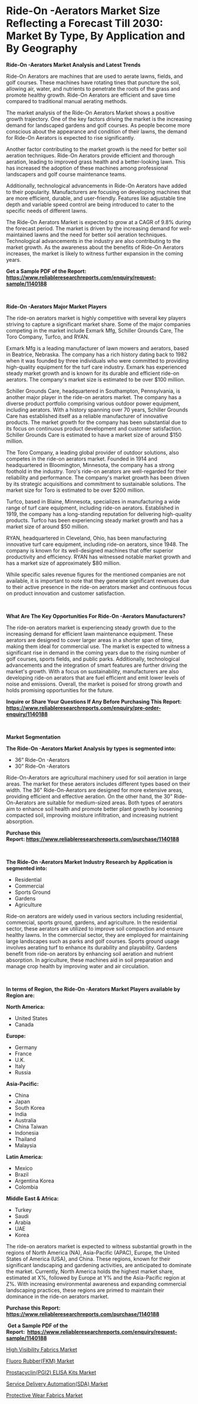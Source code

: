 <p><h1>Ride-On -Aerators Market Size Reflecting a Forecast Till 2030: Market By Type, By Application and By Geography</h1></p><p><strong>Ride-On -Aerators Market Analysis and Latest Trends</strong></p>
<p><p>Ride-On Aerators are machines that are used to aerate lawns, fields, and golf courses. These machines have rotating tines that puncture the soil, allowing air, water, and nutrients to penetrate the roots of the grass and promote healthy growth. Ride-On Aerators are efficient and save time compared to traditional manual aerating methods.</p><p>The market analysis of the Ride-On Aerators Market shows a positive growth trajectory. One of the key factors driving the market is the increasing demand for landscaped gardens and golf courses. As people become more conscious about the appearance and condition of their lawns, the demand for Ride-On Aerators is expected to rise significantly.</p><p>Another factor contributing to the market growth is the need for better soil aeration techniques. Ride-On Aerators provide efficient and thorough aeration, leading to improved grass health and a better-looking lawn. This has increased the adoption of these machines among professional landscapers and golf course maintenance teams.</p><p>Additionally, technological advancements in Ride-On Aerators have added to their popularity. Manufacturers are focusing on developing machines that are more efficient, durable, and user-friendly. Features like adjustable tine depth and variable speed control are being introduced to cater to the specific needs of different lawns.</p><p>The Ride-On Aerators Market is expected to grow at a CAGR of 9.8% during the forecast period. The market is driven by the increasing demand for well-maintained lawns and the need for better soil aeration techniques. Technological advancements in the industry are also contributing to the market growth. As the awareness about the benefits of Ride-On Aerators increases, the market is likely to witness further expansion in the coming years.</p></p>
<p><strong>Get a Sample PDF of the Report:&nbsp; <a href="https://www.reliableresearchreports.com/enquiry/request-sample/1140188">https://www.reliableresearchreports.com/enquiry/request-sample/1140188</a></strong></p>
<p>&nbsp;</p>
<p><strong>Ride-On -Aerators Major Market Players</strong></p>
<p><p>The ride-on aerators market is highly competitive with several key players striving to capture a significant market share. Some of the major companies competing in the market include Exmark Mfg, Schiller Grounds Care, The Toro Company, Turfco, and RYAN. </p><p>Exmark Mfg is a leading manufacturer of lawn mowers and aerators, based in Beatrice, Nebraska. The company has a rich history dating back to 1982 when it was founded by three individuals who were committed to providing high-quality equipment for the turf care industry. Exmark has experienced steady market growth and is known for its durable and efficient ride-on aerators. The company's market size is estimated to be over $100 million.</p><p>Schiller Grounds Care, headquartered in Southampton, Pennsylvania, is another major player in the ride-on aerators market. The company has a diverse product portfolio comprising various outdoor power equipment, including aerators. With a history spanning over 70 years, Schiller Grounds Care has established itself as a reliable manufacturer of innovative products. The market growth for the company has been substantial due to its focus on continuous product development and customer satisfaction. Schiller Grounds Care is estimated to have a market size of around $150 million.</p><p>The Toro Company, a leading global provider of outdoor solutions, also competes in the ride-on aerators market. Founded in 1914 and headquartered in Bloomington, Minnesota, the company has a strong foothold in the industry. Toro's ride-on aerators are well-regarded for their reliability and performance. The company's market growth has been driven by its strategic acquisitions and commitment to sustainable solutions. The market size for Toro is estimated to be over $200 million.</p><p>Turfco, based in Blaine, Minnesota, specializes in manufacturing a wide range of turf care equipment, including ride-on aerators. Established in 1919, the company has a long-standing reputation for delivering high-quality products. Turfco has been experiencing steady market growth and has a market size of around $50 million.</p><p>RYAN, headquartered in Cleveland, Ohio, has been manufacturing innovative turf care equipment, including ride-on aerators, since 1948. The company is known for its well-designed machines that offer superior productivity and efficiency. RYAN has witnessed notable market growth and has a market size of approximately $80 million.</p><p>While specific sales revenue figures for the mentioned companies are not available, it is important to note that they generate significant revenues due to their active presence in the ride-on aerators market and continuous focus on product innovation and customer satisfaction.</p></p>
<p>&nbsp;</p>
<p><strong>What Are The Key Opportunities For Ride-On -Aerators Manufacturers?</strong></p>
<p><p>The ride-on aerators market is experiencing steady growth due to the increasing demand for efficient lawn maintenance equipment. These aerators are designed to cover larger areas in a shorter span of time, making them ideal for commercial use. The market is expected to witness a significant rise in demand in the coming years due to the rising number of golf courses, sports fields, and public parks. Additionally, technological advancements and the integration of smart features are further driving the market's growth. With a focus on sustainability, manufacturers are also developing ride-on aerators that are fuel efficient and emit lower levels of noise and emissions. Overall, the market is poised for strong growth and holds promising opportunities for the future.</p></p>
<p><strong>Inquire or Share Your Questions If Any Before Purchasing This Report: <a href="https://www.reliableresearchreports.com/enquiry/pre-order-enquiry/1140188">https://www.reliableresearchreports.com/enquiry/pre-order-enquiry/1140188</a></strong></p>
<p>&nbsp;</p>
<p><strong>Market Segmentation</strong></p>
<p><strong>The Ride-On -Aerators Market Analysis by types is segmented into:</strong></p>
<p><ul><li>36” Ride-On -Aerators</li><li>30” Ride-On -Aerators</li></ul></p>
<p><p>Ride-On-Aerators are agricultural machinery used for soil aeration in large areas. The market for these aerators includes different types based on their width. The 36" Ride-On-Aerators are designed for more extensive areas, providing efficient and effective aeration. On the other hand, the 30" Ride-On-Aerators are suitable for medium-sized areas. Both types of aerators aim to enhance soil health and promote better plant growth by loosening compacted soil, improving moisture infiltration, and increasing nutrient absorption.</p></p>
<p><strong>Purchase this Report:&nbsp;<a href="https://www.reliableresearchreports.com/purchase/1140188">https://www.reliableresearchreports.com/purchase/1140188</a></strong></p>
<p>&nbsp;</p>
<p><strong>The Ride-On -Aerators Market Industry Research by Application is segmented into:</strong></p>
<p><ul><li>Residential</li><li>Commercial</li><li>Sports Ground</li><li>Gardens</li><li>Agriculture</li></ul></p>
<p><p>Ride-on aerators are widely used in various sectors including residential, commercial, sports ground, gardens, and agriculture. In the residential sector, these aerators are utilized to improve soil compaction and ensure healthy lawns. In the commercial sector, they are employed for maintaining large landscapes such as parks and golf courses. Sports ground usage involves aerating turf to enhance its durability and playability. Gardens benefit from ride-on aerators by enhancing soil aeration and nutrient absorption. In agriculture, these machines aid in soil preparation and manage crop health by improving water and air circulation.</p></p>
<p>&nbsp;</p>
<p><strong>In terms of Region, the Ride-On -Aerators Market Players available by Region are:</strong></p>
<p>
    <p> <strong> North America: </strong>
        <ul>
            <li>United States</li>
            <li>Canada</li>
        </ul>
        </p> 
    <p> <strong> Europe: </strong>
        <ul>
            <li>Germany</li>
            <li>France</li>
            <li>U.K.</li>
            <li>Italy</li>
            <li>Russia</li>
        </ul>
        </p> 
    <p> <strong> Asia-Pacific: </strong>
        <ul>
            <li>China</li>
            <li>Japan</li>
            <li>South Korea</li>
            <li>India</li>
            <li>Australia</li>
            <li>China Taiwan</li>
            <li>Indonesia</li>
            <li>Thailand</li>
            <li>Malaysia</li>
        </ul>
        </p> 
    <p> <strong> Latin America: </strong>
        <ul>
            <li>Mexico</li>
            <li>Brazil</li>
            <li>Argentina Korea</li>
            <li>Colombia</li>
        </ul>
        </p> 
    <p> <strong> Middle East & Africa: </strong>
        <ul>
            <li>Turkey</li>
            <li>Saudi</li>
            <li>Arabia</li>
            <li>UAE</li>
            <li>Korea</li>
        </ul>
    </p>
    </p>
<p><p>The ride-on aerators market is expected to witness substantial growth in the regions of North America (NA), Asia-Pacific (APAC), Europe, the United States of America (USA), and China. These regions, known for their significant landscaping and gardening activities, are anticipated to dominate the market. Currently, North America holds the highest market share, estimated at X%, followed by Europe at Y% and the Asia-Pacific region at Z%. With increasing environmental awareness and expanding commercial landscaping practices, these regions are primed to maintain their dominance in the ride-on aerators market.</p></p>
<p><strong>Purchase this Report: <a href="https://www.reliableresearchreports.com/purchase/1140188">https://www.reliableresearchreports.com/purchase/1140188</a></strong></p>
<p>&nbsp;<strong>Get a Sample PDF of the Report:&nbsp;&nbsp;<a href="https://www.reliableresearchreports.com/enquiry/request-sample/1140188">https://www.reliableresearchreports.com/enquiry/request-sample/1140188</a></strong></p>
<p><strong></strong></p>
<p><p><a href="https://medium.com/@sake.use.loan/analyzing-high-visibility-fabrics-market-global-industry-perspective-and-forecast-2023-to-2030-84404b3a5634">High Visibility Fabrics Market</a></p><p><a href="https://www.linkedin.com/pulse/decoding-fluoro-rubberfkm-market-deep-dive-latest-trends-segmentation/">Fluoro Rubber(FKM) Market</a></p><p><a href="https://www.linkedin.com/pulse/prostacyclinpgi2-elisa-kits-market-challenges-opportunities/">Prostacyclin(PGI2) ELISA Kits Market</a></p><p><a href="https://github.com/mabutironaldo/Market-Research-Report-List-1/blob/main/service-delivery-automationsda-market.md">Service Delivery Automation(SDA) Market</a></p><p><a href="https://medium.com/@melt.scale.beast/protective-wear-fabrics-market-competitive-analysis-market-trends-and-forecast-to-2030-8f41e7c95684">Protective Wear Fabrics Market</a></p></p>